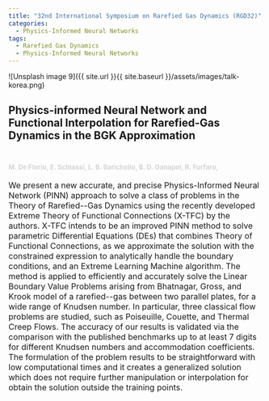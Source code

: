 ```yaml
---
title: "32nd International Symposium on Rarefied Gas Dynamics (RGD32)"
categories:
  - Physics-Informed Neural Networks
tags:
  - Rarefied Gas Dynamics
  - Physics-Informed Neural Networks
---
```




![Unsplash image 9]({{ site.url }}{{ site.baseurl }}/assets/images/talk-korea.png)

<h2>
Physics-informed Neural Network and Functional Interpolation for Rarefied-Gas Dynamics in the BGK Approximation
<font size="2">
<p><br></p>
<p><span style="color: rgb(209, 213, 216);">M. De Florio, E. Schiassi, L. B. Barichello, B. D. Ganapol, R. Furfaro, </span></p>
</font>
</h2>


<font size="3">
We present a new accurate, and precise Physics-Informed Neural Network (PINN) approach to solve a class of problems in the Theory of Rarefied--Gas Dynamics using the recently developed Extreme Theory of Functional Connections (X-TFC) by the authors. X-TFC intends to be an improved PINN method to solve parametric Differential Equations (DEs) that combines Theory of Functional Connections, as we approximate the solution with the constrained expression to analytically handle the boundary conditions, and an Extreme Learning Machine algorithm. The method is applied to efficiently and accurately solve the Linear Boundary Value Problems arising from Bhatnagar, Gross, and Krook model of a rarefied--gas between two parallel plates, for a wide range of Knudsen number. In particular, three classical flow problems are studied, such as Poiseuille, Couette, and Thermal Creep Flows. The accuracy of our results is validated via the comparison with the published benchmarks up to at least 7 digits for different Knudsen numbers and accommodation coefficients. The formulation of the problem results to be straightforward with low computational times and it creates a generalized solution which does not require further manipulation or interpolation for obtain the solution outside the training points.
</font>


